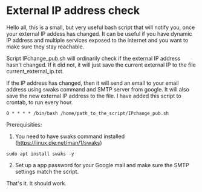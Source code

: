 # External IP address check

Hello all,
this is a small, but very useful bash script that will notify you, once your external IP addess has changed. It can be useful if you have dynamic IP address and multiple services exposed to the internet and you want to make sure they stay reachable.

Script IPchange_pub.sh will ordinarily check if the external IP address hasn't changed. If it did not, it will just save the current external IP to the file current_external_ip.txt.

If the IP address has changed, then it will send an email to your email address using swaks command and SMTP server from google. It will also save the new external IP address to the file.
I have added this script to crontab, to run  every hour.

```
0 * * * * /bin/bash /home/path_to_the_script/IPchange_pub.sh
```

Prerequisities:

1. You need to have swaks command installed (https://linux.die.net/man/1/swaks)

```
sudo apt install swaks -y
```

2. Set up a app password for your Google mail and make sure the SMTP settings match the script.

That's it. It should work.
